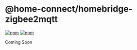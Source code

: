 # @home-connect/homebridge-zigbee2mqtt

[![npm](https://badgen.net/npm/v/@home-connect/homebridge-zigbee2mqtt)](https://www.npmjs.com/package/@home-connect/homebridge-zigbee2mqtt)
[![npm](https://badgen.net/npm/dt/@home-connect/homebridge-zigbee2mqtt)](https://www.npmjs.com/package/@home-connect/homebridge-zigbee2mqtt)

Coming Soon 